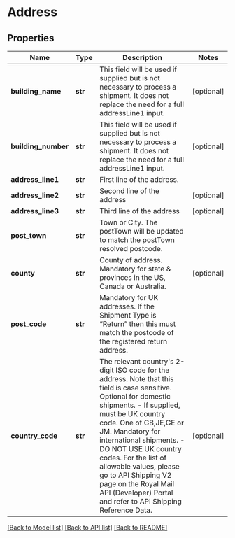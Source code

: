 # Address

## Properties
Name | Type | Description | Notes
------------ | ------------- | ------------- | -------------
**building_name** | **str** | This field will be used if supplied but is not necessary to process a shipment. It does not replace the need for a full addressLine1 input. | [optional] 
**building_number** | **str** | This field will be used if supplied but is not necessary to process a shipment. It does not replace the need for a full addressLine1 input. | [optional] 
**address_line1** | **str** | First line of the address. | 
**address_line2** | **str** | Second line of the address | [optional] 
**address_line3** | **str** | Third line of the address | [optional] 
**post_town** | **str** | Town or City. The postTown will be updated to match the postTown resolved postcode. | 
**county** | **str** | County of address. Mandatory for state &amp; provinces in the US, Canada or Australia. | [optional] 
**post_code** | **str** | Mandatory for UK addresses. If the Shipment Type is “Return” then this must match the postcode of the registered return address. | 
**country_code** | **str** | The relevant country&#x27;s 2-digit ISO code for the address. Note that this field is case sensitive.   Optional for domestic shipments.    - If supplied, must be UK country code. One of GB,JE,GE or JM.  Mandatory for international shipments.    - DO NOT USE UK country codes. For the list of allowable values, please go to API Shipping V2 page on the Royal Mail API (Developer) Portal and refer to API Shipping Reference Data. | [optional] 

[[Back to Model list]](../README.md#documentation-for-models) [[Back to API list]](../README.md#documentation-for-api-endpoints) [[Back to README]](../README.md)

